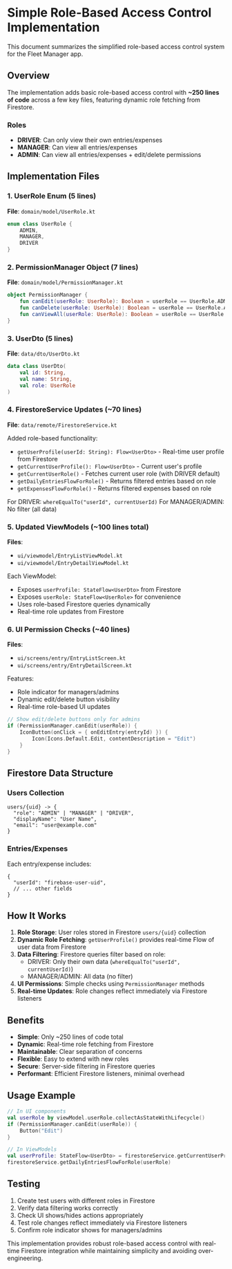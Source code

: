 # Simple Role-Based Access Control Implementation

This document summarizes the simplified role-based access control system for the Fleet Manager app.

## Overview

The implementation adds basic role-based access control with **~250 lines of code** across a few key files, featuring dynamic role fetching from Firestore.

### Roles
- **DRIVER**: Can only view their own entries/expenses
- **MANAGER**: Can view all entries/expenses 
- **ADMIN**: Can view all entries/expenses + edit/delete permissions

## Implementation Files

### 1. UserRole Enum (5 lines)
**File**: `domain/model/UserRole.kt`
```kotlin
enum class UserRole {
    ADMIN,
    MANAGER, 
    DRIVER
}
```

### 2. PermissionManager Object (7 lines)
**File**: `domain/model/PermissionManager.kt`
```kotlin
object PermissionManager {
    fun canEdit(userRole: UserRole): Boolean = userRole == UserRole.ADMIN
    fun canDelete(userRole: UserRole): Boolean = userRole == UserRole.ADMIN
    fun canViewAll(userRole: UserRole): Boolean = userRole == UserRole.ADMIN || userRole == UserRole.MANAGER
}
```

### 3. UserDto (5 lines)
**File**: `data/dto/UserDto.kt`
```kotlin
data class UserDto(
    val id: String,
    val name: String,
    val role: UserRole
)
```

### 4. FirestoreService Updates (~70 lines)
**File**: `data/remote/FirestoreService.kt`

Added role-based functionality:
- `getUserProfile(userId: String): Flow<UserDto>` - Real-time user profile from Firestore
- `getCurrentUserProfile(): Flow<UserDto>` - Current user's profile
- `getCurrentUserRole()` - Fetches current user role (with DRIVER default)
- `getDailyEntriesFlowForRole()` - Returns filtered entries based on role
- `getExpensesFlowForRole()` - Returns filtered expenses based on role

For DRIVER: `whereEqualTo("userId", currentUserId)`
For MANAGER/ADMIN: No filter (all data)

### 5. Updated ViewModels (~100 lines total)
**Files**: 
- `ui/viewmodel/EntryListViewModel.kt` 
- `ui/viewmodel/EntryDetailViewModel.kt`

Each ViewModel:
- Exposes `userProfile: StateFlow<UserDto>` from Firestore
- Exposes `userRole: StateFlow<UserRole>` for convenience
- Uses role-based Firestore queries dynamically
- Real-time role updates from Firestore

### 6. UI Permission Checks (~40 lines)
**Files**:
- `ui/screens/entry/EntryListScreen.kt`
- `ui/screens/entry/EntryDetailScreen.kt`

Features:
- Role indicator for managers/admins
- Dynamic edit/delete button visibility
- Real-time role-based UI updates

```kotlin
// Show edit/delete buttons only for admins
if (PermissionManager.canEdit(userRole)) {
    IconButton(onClick = { onEditEntry(entryId) }) {
        Icon(Icons.Default.Edit, contentDescription = "Edit")
    }
}
```

## Firestore Data Structure

### Users Collection
```
users/{uid} -> {
  "role": "ADMIN" | "MANAGER" | "DRIVER",
  "displayName": "User Name",
  "email": "user@example.com"
}
```

### Entries/Expenses
Each entry/expense includes:
```
{
  "userId": "firebase-user-uid",
  // ... other fields
}
```

## How It Works

1. **Role Storage**: User roles stored in Firestore `users/{uid}` collection
2. **Dynamic Role Fetching**: `getUserProfile()` provides real-time Flow of user data from Firestore
3. **Data Filtering**: Firestore queries filter based on role:
   - DRIVER: Only their own data (`whereEqualTo("userId", currentUserId)`)
   - MANAGER/ADMIN: All data (no filter)
4. **UI Permissions**: Simple checks using `PermissionManager` methods
5. **Real-time Updates**: Role changes reflect immediately via Firestore listeners

## Benefits

- **Simple**: Only ~250 lines of code total
- **Dynamic**: Real-time role fetching from Firestore
- **Maintainable**: Clear separation of concerns
- **Flexible**: Easy to extend with new roles
- **Secure**: Server-side filtering in Firestore queries
- **Performant**: Efficient Firestore listeners, minimal overhead

## Usage Example

```kotlin
// In UI components
val userRole by viewModel.userRole.collectAsStateWithLifecycle()
if (PermissionManager.canEdit(userRole)) {
    Button("Edit")
}

// In ViewModels  
val userProfile: StateFlow<UserDto> = firestoreService.getCurrentUserProfile()
firestoreService.getDailyEntriesFlowForRole(userRole)
```

## Testing

1. Create test users with different roles in Firestore
2. Verify data filtering works correctly
3. Check UI shows/hides actions appropriately
4. Test role changes reflect immediately via Firestore listeners
5. Confirm role indicator shows for managers/admins

This implementation provides robust role-based access control with real-time Firestore integration while maintaining simplicity and avoiding over-engineering.